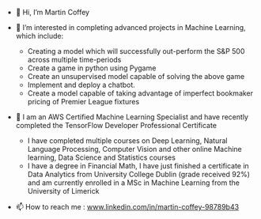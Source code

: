 - 👋 Hi, I’m Martin Coffey
- 👀 I’m interested in completing advanced projects in Machine Learning, which include:
     * Creating a model which will successfully out-perform the S&P 500 across multiple time-periods 
     * Create a game in python using Pygame
     * Create an unsupervised model capable of solving the above game
     * Implement and deploy a chatbot. 
     * Create a model capable of taking advantage of imperfect bookmaker pricing of Premier League fixtures

- 🧠 I am an AWS Certified Machine Learning Specialist and have recently completed the TensorFlow Developer Professional Certificate 
     * I have completed multiple courses on Deep Learning, Natural Language Processing, Computer Vision and other online Machine learning, Data Science and Statistics courses 
     * I have a degree in Financial Math, I have just finished a certificate in Data Analytics from University College Dublin (grade received 92%) and am currently enrolled in a MSc in Machine Learning from the University of Limerick 

- 📫 How to reach me : www.linkedin.com/in/martin-coffey-98789b43

<!---
MCoffey1129/MCoffey1129 is a ✨ special ✨ repository because its `README.md` (this file) appears on your GitHub profile.
You can click the Preview link to take a look at your changes.
--->
